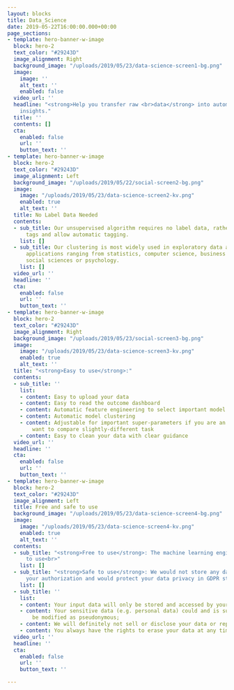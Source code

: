 ```yaml
---
layout: blocks
title: Data_Science
date: 2019-05-22T16:00:00.000+00:00
page_sections:
- template: hero-banner-w-image
  block: hero-2
  text_color: "#29243D"
  image_alignment: Right
  background_image: "/uploads/2019/05/23/data-science-screen1-bg.png"
  image:
    image: ''
    alt_text: ''
    enabled: false
  video_url: ''
  headline: "<strong>Help you transfer raw <br>data</strong> into automatically <br>generated
    insights."
  title: ''
  contents: []
  cta:
    enabled: false
    url: ''
    button_text: ''
- template: hero-banner-w-image
  block: hero-2
  text_color: "#29243D"
  image_alignment: Left
  background_image: "/uploads/2019/05/22/social-screen2-bg.png"
  image:
    image: "/uploads/2019/05/23/data-science-screen2-kv.png"
    enabled: true
    alt_text: ''
  title: No Label Data Needed
  contents:
  - sub_title: Our unsupervised algorithm requires no label data, rather we output
      tags and allow automatic tagging.
    list: []
  - sub_title: Our clustering is most widely used in exploratory data analysis, with
      applications ranging from statistics, computer science, business marketing to
      social sciences or psychology.
    list: []
  video_url: ''
  headline: ''
  cta:
    enabled: false
    url: ''
    button_text: ''
- template: hero-banner-w-image
  block: hero-2
  text_color: "#29243D"
  image_alignment: Right
  background_image: "/uploads/2019/05/23/social-screen3-bg.png"
  image:
    image: "/uploads/2019/05/23/data-science-screen3-kv.png"
    enabled: true
    alt_text: ''
  title: "<strong>Easy to use</strong>:"
  contents:
  - sub_title: ''
    list:
    - content: Easy to upload your data
    - content: Easy to read the outcome dashboard
    - content: Automatic feature engineering to select important model features
    - content: Automatic model clustering
    - content: Adjustable for important super-parameters if you are an expert and
        want to compare slightly-different task
    - content: Easy to clean your data with clear guidance
  video_url: ''
  headline: ''
  cta:
    enabled: false
    url: ''
    button_text: ''
- template: hero-banner-w-image
  block: hero-2
  text_color: "#29243D"
  image_alignment: Left
  title: Free and safe to use
  background_image: "/uploads/2019/05/23/data-science-screen4-bg.png"
  image:
    image: "/uploads/2019/05/23/data-science-screen4-kv.png"
    enabled: true
    alt_text: ''
  contents:
  - sub_title: "<strong>Free to use</strong>: The machine learning engine is free
      to use<br>"
    list: []
  - sub_title: "<strong>Safe to use</strong>: We would not store any data without
      your authorization and would protect your data privacy in GDPR standard:<br>"
    list: []
  - sub_title: ''
    list:
    - content: Your input data will only be stored and accessed by yourself;
    - content: Your sensitive data (e.g. personal data) could and is suggested to
        be modified as pseudonymous;
    - content: We will definitely not sell or disclose your data or reports to others;
    - content: You always have the rights to erase your data at any time.
  video_url: ''
  headline: ''
  cta:
    enabled: false
    url: ''
    button_text: ''

---
```

